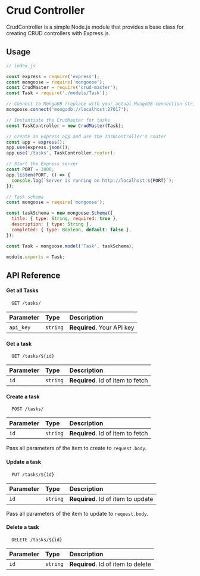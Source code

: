 
# Crud Controller

CrudController is a simple Node.js module that provides a base class for creating CRUD controllers with Express.js.


## Usage

```javascript
// index.js

const express = require('express');
const mongoose = require('mongoose');
const CrudMaster = require('crud-master');
const Task = require('./models/Task');

// Connect to MongoDB (replace with your actual MongoDB connection string)
mongoose.connect('mongodb://localhost:27017');

// Instantiate the CrudMaster for tasks
const TaskController = new CrudMaster(Task);

// Create an Express app and use the TaskController's router
const app = express();
app.use(express.json());
app.use('/tasks', TaskController.router);

// Start the Express server
const PORT = 3000;
app.listen(PORT, () => {
  console.log(`Server is running on http://localhost:${PORT}`);
});

```

```javascript
// Task schema
const mongoose = require('mongoose');

const taskSchema = new mongoose.Schema({
  title: { type: String, required: true },
  description: { type: String },
  completed: { type: Boolean, default: false },
});

const Task = mongoose.model('Task', taskSchema);

module.exports = Task;
```


## API Reference

#### Get all Tasks

```http
  GET /tasks/
```

| Parameter | Type     | Description                |
| :-------- | :------- | :------------------------- |
| `api_key` | `string` | **Required**. Your API key |

#### Get a task

```http
  GET /tasks/${id}
```

| Parameter | Type     | Description                       |
| :-------- | :------- | :-------------------------------- |
| `id`      | `string` | **Required**. Id of item to fetch |

#### Create a task

```http
  POST /tasks/
```

| Parameter | Type     | Description                       |
| :-------- | :------- | :-------------------------------- |
| `id`      | `string` | **Required**. Id of item to fetch |

Pass all parameters of the item to create to `request.body`.

#### Update a task

```http
  PUT /tasks/${id}
```

| Parameter | Type     | Description                        |
| :-------- | :------- | :--------------------------------- |
| `id`      | `string` | **Required**. Id of item to update |

Pass all parameters of the item to update to `request.body`.

#### Delete a task

```http
  DELETE /tasks/${id}
```

| Parameter | Type     | Description                        |
| :-------- | :------- | :--------------------------------- |
| `id`      | `string` | **Required**. Id of item to delete |


